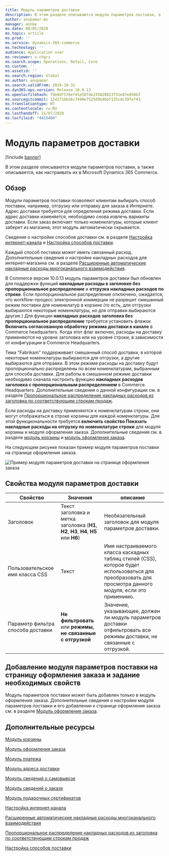 ```yaml
---
title: Модуль параметров доставки
description: В этом разделе описываются модули параметров поставки, а также описывается, как настраивать их в Microsoft Dynamics 365 Commerce.
author: anupamar-ms
manager: annbe
ms.date: 08/05/2020
ms.topic: article
ms.prod: ''
ms.service: dynamics-365-commerce
ms.technology: ''
audience: Application user
ms.reviewer: v-chgri
ms.search.scope: Operations, Retail, Core
ms.custom: ''
ms.assetid: ''
ms.search.region: Global
ms.author: anupamar
ms.search.validFrom: 2019-10-31
ms.dyn365.ops.version: Release 10.0.13
ms.openlocfilehash: f9e8df576efd1e58fde235828823f31e87ed58bf
ms.sourcegitcommit: 12d271bb26c7490e7525d9b4bbf125cdc39fef43
ms.translationtype: HT
ms.contentlocale: ru-RU
ms.lasthandoff: 11/07/2020
ms.locfileid: "4415404"
---
```

# <a name="delivery-options-module"></a>Модуль параметров доставки

[!include [banner](includes/banner.md)]

В этом разделе описываются модули параметров поставки, а также описывается, как настраивать их в Microsoft Dynamics 365 Commerce.

## <a name="overview"></a>Обзор

Модули параметров поставки позволяют клиентам выбирать способ поставки, например, отгрузку или отправку для заказа в Интернете. Адрес доставки требуется для определения режима доставки. Если адрес доставки изменяется, необходимо снова извлечь варианты доставки. Если заказ включает только номенклатуры, которые клиент заберет из магазина, этот модуль автоматически скрывается.

Сведения о настройке способов доставки см. в разделе [Настройка интернет-канала](channel-setup-online.md) и [Настройка способов поставки](https://docs.microsoft.com/dynamicsax-2012/appuser-itpro/set-up-modes-of-delivery).

Каждый способ поставки может иметь связанный расход. Дополнительные сведения о настройке накладных расходов для интернет-магазина см. в разделе [Расширенные автоматические накладные расходы многоканального взаимодействия](omni-auto-charges.md).

В Commerce версии 10.0.13 модуль параметров доставки был обновлен для поддержки функций **накладные расходы в заголовке без пропорциональное распределение** и **отгрузка накладных расходов по строке**. Если пропорциональное распределение отключено, ожидается, что workflow-процесс электронной коммерции не разрешит смешанный режим поставки для номенклатур в корзине (то есть, для отгрузки выбираются некоторые номенклатуры, но для отправки выбираются другие.) Для функции **накладных расходов заголовка без пропорциональное распределение** требуется установить флажок **Включить согласованную обработку режима доставки в канале** в Commerce headquarters. Когда этот флаг включен, расходы на доставку применяются на уровне заголовка или на уровне строки, в зависимости от конфигурации в Commerce Headquarters.

Тема "Fabrikam" поддерживает смешанный способ доставки, в которой некоторые номенклатуры выбираются для отгрузки, а другие выбираются для отправки. В этом режиме расходы на доставку будут пропорционально распределены по всем номенклатурам, выбранным для способа доставки. Для работы в смешанном режиме доставки необходимо сначала настроить функцию **накладных расходов заголовка с пропорциональным распределением** в Commerce Headquarters. Дополнительные сведения о данной конфигурации см. в разделе [Пропорциональное распределение накладных расходов из заголовка по соответствующим строкам продаж](pro-rate-charges-matching-lines.md).

Если расходы на доставку применяются к номенклатурам строки, они могут отображаться в строке корзины для каждой номенклатуры. Для этой функциональности требуется **включить свойство Показать накладные расходы на отгрузку по номенклатуре строки** для модуля корзины и модуля оформления заказа. Дополнительные сведения см. в разделе [модуль корзины](add-cart-module.md) и [модуль оформления заказа](add-checkout-module.md).

На следующем рисунке показан пример модуля параметров поставки на странице оформления заказа.

![Пример модуля параметров доставки на странице оформления заказа](./media/ecommerce-deliveryoptions.PNG)

## <a name="delivery-options-module-properties"></a>Свойства модуля параметров доставки

| Свойство | Значения | описание |
|----------|--------|-------------|
| Заголовок | Текст заголовка и метка заголовка (**H1**, **H2**, **H3**, **H4**, **H5** или **H6**) | Необязательный заголовок для модуля параметров доставки. |
| Пользовательское имя класса CSS | Текст | Имя настраиваемого класса каскадных таблиц стилей (CSS), которое будет использоваться для преобразовать для просмотра данного модуля, если это применимо. |
| Параметр фильтра способа доставки | **Не фильтровать** или **режимы, не связанные с отгрузкой** | Значение, указывающее, должен ли модуль параметров доставки отфильтровать все режимы доставки, не связанные с отгрузкой. |

## <a name="add-a-delivery-options-module-to-a-checkout-page-and-set-the-required-properties"></a>Добавление модуля параметров поставки на страницу оформления заказа и задание необходимых свойств

Модуль параметров поставки может быть добавлен только в модуль оформления заказа. Дополнительные сведения о настройке модуля параметров поставки и его добавлении к странице оформления заказа см. в разделе [Модуль оформления заказа](add-checkout-module.md).

## <a name="additional-resources"></a>Дополнительные ресурсы

[Модуль корзины](add-cart-module.md)

[Модуль оформления заказа](add-checkout-module.md)

[Модуль платежа](payment-module.md)

[Модуль адреса доставки](ship-address-module.md)

[Модуль сведений о самовывозе](pickup-info-module.md)

[Модуль сведений о заказе](order-confirmation-module.md)

[Модуль подарочных сертификатов](add-giftcard.md)

[Настройка интернет-канала](channel-setup-online.md)

[Расширенные автоматические накладные расходы многоканального взаимодействия](omni-auto-charges.md)

[Пропорциональное распределение накладных расходов из заголовка по соответствующим строкам продаж](pro-rate-charges-matching-lines.md)

[Настройка способов поставки](https://docs.microsoft.com/dynamicsax-2012/appuser-itpro/set-up-modes-of-delivery)
